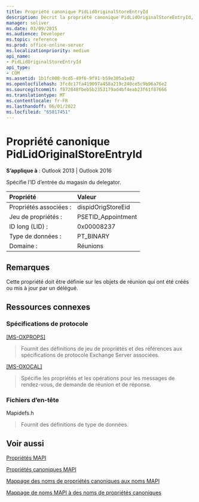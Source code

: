 ```yaml
---
title: Propriété canonique PidLidOriginalStoreEntryId
description: Décrit la propriété canonique PidLidOriginalStoreEntryId, qui spécifie l’ID d’entrée du magasin du delegator.
manager: soliver
ms.date: 03/09/2015
ms.audience: Developer
ms.topic: reference
ms.prod: office-online-server
ms.localizationpriority: medium
api_name:
- PidLidOriginalStoreEntryId
api_type:
- COM
ms.assetid: 1b1fc008-9cd5-49f6-9f91-b59e305a1e82
ms.openlocfilehash: 3fcdc17fa419097a458a219c240ce5c9b96a76e2
ms.sourcegitcommit: f872848fbeb5b2353179ad4bf4eab23f61f87666
ms.translationtype: MT
ms.contentlocale: fr-FR
ms.lasthandoff: 06/01/2022
ms.locfileid: "65817451"
---
```

# <a name="pidlidoriginalstoreentryid-canonical-property"></a>Propriété canonique PidLidOriginalStoreEntryId

  
  
**S’applique à** : Outlook 2013 | Outlook 2016 
  
Spécifie l’ID d’entrée du magasin du delegator.
  
|Propriété |Valeur |
|:-----|:-----|
|Propriétés associées :  <br/> |dispidOrigStoreEid  <br/> |
|Jeu de propriétés :  <br/> |PSETID_Appointment  <br/> |
|ID long (LID) :  <br/> |0x00008237  <br/> |
|Type de données :  <br/> |PT_BINARY  <br/> |
|Domaine :  <br/> |Réunions  <br/> |
   
## <a name="remarks"></a>Remarques

Cette propriété doit être définie sur les objets de réunion qui ont été créés ou mis à jour par un délégué.
  
## <a name="related-resources"></a>Ressources connexes

### <a name="protocol-specifications"></a>Spécifications de protocole

[[MS-OXPROPS]](https://msdn.microsoft.com/library/f6ab1613-aefe-447d-a49c-18217230b148%28Office.15%29.aspx)
  
> Fournit des définitions de jeu de propriétés et des références aux spécifications de protocole Exchange Server associées.
    
[[MS-OXOCAL]](https://msdn.microsoft.com/library/09861fde-c8e4-4028-9346-e7c214cfdba1%28Office.15%29.aspx)
  
> Spécifie les propriétés et les opérations pour les messages de rendez-vous, de demande de réunion et de réponse.
    
### <a name="header-files"></a>Fichiers d’en-tête

Mapidefs.h
  
> Fournit des définitions de type de données.
    
## <a name="see-also"></a>Voir aussi



[Propriétés MAPI](mapi-properties.md)
  
[Propriétés canoniques MAPI](mapi-canonical-properties.md)
  
[Mappage des noms de propriétés canoniques aux noms MAPI](mapping-canonical-property-names-to-mapi-names.md)
  
[Mappage de noms MAPI à des noms de propriétés canoniques](mapping-mapi-names-to-canonical-property-names.md)

